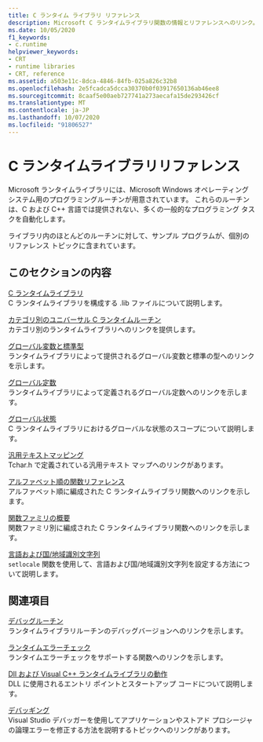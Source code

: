 ```yaml
---
title: C ランタイム ライブラリ リファレンス
description: Microsoft C ランタイムライブラリ関数の情報とリファレンスへのリンク。
ms.date: 10/05/2020
f1_keywords:
- c.runtime
helpviewer_keywords:
- CRT
- runtime libraries
- CRT, reference
ms.assetid: a503e11c-8dca-4846-84fb-025a826c32b8
ms.openlocfilehash: 2e5fcadca5dcca30370b0f03917650136ab46ee8
ms.sourcegitcommit: 8caaf5e00aeb727741a273aecafa15de293426cf
ms.translationtype: MT
ms.contentlocale: ja-JP
ms.lasthandoff: 10/07/2020
ms.locfileid: "91806527"
---
```

# <a name="c-runtime-library-reference"></a>C ランタイムライブラリリファレンス

Microsoft ランタイムライブラリには、Microsoft Windows オペレーティングシステム用のプログラミングルーチンが用意されています。 これらのルーチンは、C および C++ 言語では提供されない、多くの一般的なプログラミング タスクを自動化します。

ライブラリ内のほとんどのルーチンに対して、サンプル プログラムが、個別のリファレンス トピックに含まれています。

## <a name="in-this-section"></a>このセクションの内容

[C ランタイムライブラリ](crt-library-features.md)\
C ランタイムライブラリを構成する .lib ファイルについて説明します。

[カテゴリ別のユニバーサル C ランタイムルーチン](run-time-routines-by-category.md)\
カテゴリ別のランタイムライブラリへのリンクを提供します。

[グローバル変数と標準型](global-variables-and-standard-types.md)\
ランタイムライブラリによって提供されるグローバル変数と標準の型へのリンクを示します。

[グローバル定数](global-constants.md)\
ランタイムライブラリによって定義されるグローバル定数へのリンクを示します。

[グローバル状態](global-state.md)\
C ランタイムライブラリにおけるグローバルな状態のスコープについて説明します。

[汎用テキストマッピング](generic-text-mappings.md)\
Tchar.h で定義されている汎用テキスト マップへのリンクがあります。

[アルファベット順の関数リファレンス](reference/crt-alphabetical-function-reference.md)\
アルファベット順に編成された C ランタイムライブラリ関数へのリンクを示します。

[関数ファミリの概要](function-family-overviews.md)\
関数ファミリ別に編成された C ランタイムライブラリ関数へのリンクを示します。

[言語および国/地域識別文字列](locale-names-languages-and-country-region-strings.md)\
`setlocale` 関数を使用して、言語および国/地域識別文字列を設定する方法について説明します。

## <a name="related-sections"></a>関連項目

[デバッグルーチン](debug-routines.md)\
ランタイムライブラリルーチンのデバッグバージョンへのリンクを示します。

[ランタイムエラーチェック](run-time-error-checking.md)\
ランタイムエラーチェックをサポートする関数へのリンクを示します。

[Dll および Visual C++ ランタイムライブラリの動作](../build/run-time-library-behavior.md)\
DLL に使用されるエントリ ポイントとスタートアップ コードについて説明します。

[デバッギング](/visualstudio/debugger/debugging-in-visual-studio)\
Visual Studio デバッガーを使用してアプリケーションやストアド プロシージャの論理エラーを修正する方法を説明するトピックへのリンクがあります。
